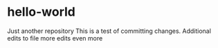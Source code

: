 # hello-world
Just another repository
This is a test of committing changes.
Additional edits to file
more edits
even more
